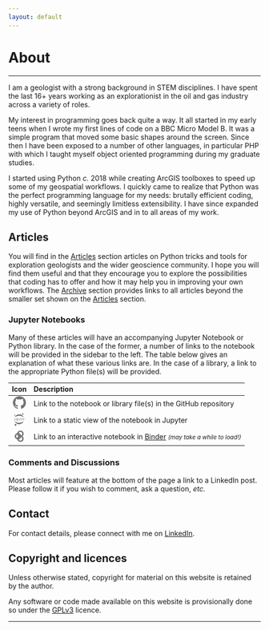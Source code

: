 ```yaml
---
layout: default
---
```


# About

---

I am a geologist with a strong background in STEM disciplines. I have spent the last 16+ years working as an explorationist in the oil and gas industry across a variety of roles.

My interest in programming goes back quite a way. It all started in my early teens when I wrote my first lines of code on a BBC Micro Model B. It was a simple program that moved some basic shapes around the screen. Since then I have been exposed to a number of other languages, in particular PHP with which I taught myself object oriented programming during my graduate studies.

I started using Python _c._ 2018 while creating ArcGIS toolboxes to speed up some of my geospatial workflows. I quickly came to realize that Python was the perfect programming language for my needs: brutally efficient coding, highly versatile, and seemingly limitless extensibility. I have since expanded my use of Python beyond ArcGIS and in to all areas of my work.

<!-- Python may not be right for you, but for me it's the perfect symbiosis of form and function. Get it right and it's hard to know what's more rewarding, the beauty of the code you have written or the functionality you have created. -->

## Articles

You will find in the [Articles](./posts) section articles on Python tricks and tools for exploration geologists and the wider geoscience community. I hope you will find them useful and that they encourage you to explore the possibilities that coding has to offer and how it may help you in improving your own workflows. The [Archive](./archive) section provides links to all articles beyond the smaller set shown on the [Articles](./posts) section.

### Jupyter Notebooks

Many of these articles will have an accompanying Jupyter Notebook or Python library. In the case of the former, a number of links to the notebook will be provided in the sidebar to the left. The table below gives an explanation of what these various links are. In the case of a library, a link to the appropriate Python file(s) will be provided.

|Icon|Description|
|:--:|:---|
|<img src="./assets/logos/github_bw.png" alt="GitHub" height="25" />|Link to the notebook or library file(s) in the GitHub repository|
|<img src="./assets/logos/jupyter_bw.png" alt="Jupyter" height="25" />|Link to a static view of the notebook in Jupyter|
|<img src="./assets/logos/binder_bw.png" alt="Binder" height="25" />|Link to an interactive notebook in [Binder](https://mybinder.org) <small>_(may take a while to load!)_</small>|

### Comments and Discussions

Most articles will feature at the bottom of the page a link to a LinkedIn post. Please follow it if you wish to comment, ask a question, _etc._

## Contact

For contact details, please connect with me on [LinkedIn](https://www.linkedin.com/in/domenico-lodola).

## Copyright and licences

Unless otherwise stated, copyright for material on this website is retained by the author.

Any software or code made available on this website is provisionally done so under the [GPLv3](https://www.gnu.org/licenses/gpl-3.0.html) licence. <!--Attention is drawn to the *Disclaimer of Warranty*,  *Limitation of Liability*, and *Automatic Licensing of Downstream Recipients* clauses of this licence.-->

<!-- ## Logo

The logo is a stylized image of a Eurasian Skylark. Bonus points if you can figure out why I chose it. -->

---
